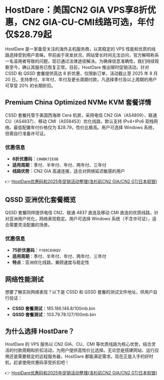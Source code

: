 # HostDare：美国CN2 GIA VPS享8折优惠，CN2 GIA-CU-CMI线路可选，年付仅$28.79起

HostDare 是一家备受关注的海外主机服务商，以其稳定的 VPS 性能和优质的线路选择受到用户青睐。早前由于突发状况，网站曾长时间无法访问，官方解释称系一名滥用者导致的问题，现已通过法律途径解决。为确保信息准确性，我们持续观察至今，确认其服务已恢复正常。目前，HostDare 推出限时促销活动，针对 CSSD 和 QSSD 套餐提供高达 8 折优惠，仅限新订单，活动截止至 2025 年 8 月 20 日。支持季付、半年付、年付及更长周期付款，凡选择季付及以上周期的用户可享受 20% 的长期折扣。

## Premium China Optimized NVMe KVM 套餐详情

CSSD 套餐托管于美国西海岸 Cera 机房，采用电信 CN2 GIA（AS4809）、联通 CU（AS4837）、移动 CMI（AS58453）优化线路，默认支持 IPv4+IPv6 双栈网络。最低配置年付价格仅为 $28.79，性价比极高。用户可选择 Windows 系统，但需自行准备许可证。

### 优惠信息
- **8折优惠码**：`C0WBK7IE8B`  
- **适用周期**：季付、半年付、年付、两年付、三年付  
- **线路优势**：CN2 GIA 高速连接，适合对网络延迟敏感的用户  

👉 [HostDare优惠码和2025年促销活动整理(洛杉矶CN2 GIA/CN2 GT/日本软银)](https://bit.ly/hostdare)

## QSSD 亚洲优化套餐概览

QSSD 套餐同样提供电信 CN2、联通 4837 直连及移动 CMI 直连的优质线路，针对亚洲用户优化，网络表现稳定。用户可选择 Windows 系统（不含许可证），适合需要灵活配置的场景。

### 优惠信息
- **75折优惠码**：`YY89C8XKQV`  
- **适用周期**：季付、半年付、年付、两年付、三年付  
- **特点**：亚洲优化线路，兼顾速度与稳定性  

## 网络性能测试

想要了解实际网络表现？以下是 CSSD 和 QSSD 套餐的测试文件地址，供用户自行验证：  
- **CSSD 套餐测试**：185.186.146.8/100mb.bin  
- **QSSD 套餐测试**：103.79.78.127/100mb.bin  

## 为什么选择 HostDare？

HostDare 的 VPS 服务以 CN2 GIA、CU、CMI 等优质线路为核心优势，结合灵活的付款周期和折扣活动，为用户提供高性价比选择。无论您是搭建网站、运行应用还是需要稳定的远程服务器，HostDare 都能满足需求。现在正是入手的好时机，赶紧使用优惠码享受折扣吧！

👉 [HostDare优惠码和2025年促销活动整理(洛杉矶CN2 GIA/CN2 GT/日本软银)](https://bit.ly/hostdare)